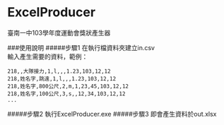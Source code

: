 ExcelProducer
=============
臺南一中103學年度運動會獎狀產生器

###使用說明
#####步驟1
在執行檔資料夾建立in.csv<br>
輸入產生需要的資料，範例：
```
218,,大隊接力,1,l,,,1.23,103,12,12
218,姓名字,跳遠,1,l,,,1.23,103,12,12
218,姓名字,800公尺,2,m,1,23,45,103,12,12
218,姓名字,100公尺,3,s,,12,34,103,12,12
...
```
#####步驟2
執行ExcelProducer.exe
#####步驟3
即會產生資料於out.xlsx
